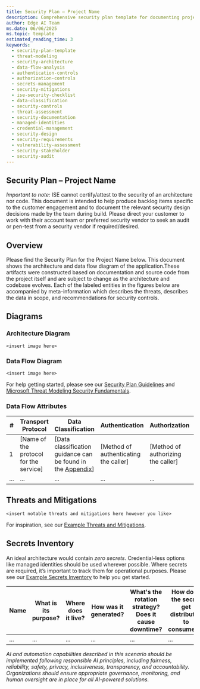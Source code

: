 ```yaml
---
title: Security Plan – Project Name
description: Comprehensive security plan template for documenting project security architecture, threat modeling, data flow analysis, authentication and authorization controls, secrets management inventory, and security mitigation strategies following ISE security development practices
author: Edge AI Team
ms.date: 06/06/2025
ms.topic: template
estimated_reading_time: 3
keywords:
  - security-plan-template
  - threat-modeling
  - security-architecture
  - data-flow-analysis
  - authentication-controls
  - authorization-controls
  - secrets-management
  - security-mitigations
  - ise-security-checklist
  - data-classification
  - security-controls
  - threat-assessment
  - security-documentation
  - managed-identities
  - credential-management
  - security-design
  - security-requirements
  - vulnerability-assessment
  - security-stakeholder
  - security-audit
---
```

<!-- ISE Security Checklist Items
Please remove this section before sharing security plan information with your customers.

Complete these tasks and share your progress throughout the engagement at [ISE SecDev Calculator](https://aka.ms/isesecdevcalc).  If guidance is needed on completing the SecureDev checklist items, please see [ISE SecDev Guidance](https://github.com/commercial-software-engineering/ISE-Security-Plan/blob/main/ISE%20Security%20Checklist%20Instructions.md).

- Regularly review security recommendations from Defender for Cloud throughout your engagement as your deploy your code. Remediate findings or create backlog items as appropriate.
- Identify and meet with the customer’s security stakeholder during the start, middle, and end of the engagement. Identify and prioritize security requirements, share progress, and hand off unfinished backlog items.
- Meet with an ISE security champion or a member of the Security Tech Domain to review the design for your solution.
- With the help of a champion or the Security TD, review and identify the elements in this security plan template that will be completed during the engagement. Deliver the completed components of this plan to the customer, ideally by committing it in markdown format to the customer's repo, so that they can integrate it into their threat model(s).
-->
## Security Plan – Project Name

*Important to note:* ISE cannot certify/attest to the security of an architecture nor code. This document is intended to help produce backlog items specific to the customer engagement and to document the relevant security design decisions made by the team during build.
Please direct your customer to work with their account team or preferred security vendor to seek an audit or pen-test from a security vendor if required/desired.

## Overview

Please find the Security Plan for the Project Name below. This document shows the architecture and data flow diagram of the application.These artifacts were constructed based on documentation and source code from the project itself and are subject to change as the architecture and codebase evolves.
Each of the labeled entities in the figures below are accompanied by meta-information which describes the threats, describes the data in scope, and recommendations for security controls.

## Diagrams

### Architecture Diagram

`<insert image here>`

### Data Flow Diagram

`<insert image here>`

For help getting started, please see our [Security Plan Guidelines](https://www.cwcwiki.com/wiki/Security_Plan_Guidelines) and [Microsoft Threat Modeling Security Fundamentals](https://learn.microsoft.com/training/paths/tm-threat-modeling-fundamentals/).

### Data Flow Attributes

| #   | Transport Protocol                     | Data Classification                                                                                                                                           | Authentication                        | Authorization                      | Notes              |
|-----|----------------------------------------|---------------------------------------------------------------------------------------------------------------------------------------------------------------|---------------------------------------|------------------------------------|--------------------|
| 1   | [Name of the protocol for the service] | [Data classification guidance can be found in the [Appendix](https://www.cwcwiki.com/wiki/Security_Plan_Guidelines#Microsoft_Data_Classification_Guidelines)] | [Method of authenticating the caller] | [Method of authorizing the caller] | [Additional Notes] |
| ... | ...                                    | ...                                                                                                                                                           | ...                                   | ...                                | ...                |

## Threats and Mitigations

`<insert notable threats and mitigations here however you like>`

For inspiration, see our [Example Threats and Mitigations](https://www.cwcwiki.com/wiki/Security_Plan_Guidelines#Example_Threats_and_Mitigations).

## Secrets Inventory

An ideal architecture would contain *zero secrets*. Credential-less options like managed identities should be used wherever possible. Where secrets are required, it’s important to track them for operational purposes. Please see our [Example Secrets Inventory](https://www.cwcwiki.com/wiki/Security_Plan_Guidelines#Example_Secrets_Inventory) to help you get started.

| Name | What is its purpose? | Where does it live? | How was it generated? | What's the rotation strategy? Does it cause downtime? | How does the secret get distributed to consumers? | What’s the secret’s lifespan? |
|------|----------------------|---------------------|-----------------------|-------------------------------------------------------|---------------------------------------------------|-------------------------------|
| ...  | ...                  | ...                 | ...                   | ...                                                   | ...                                               | ...                           |

*AI and automation capabilities described in this scenario should be implemented following responsible AI principles, including fairness, reliability, safety, privacy, inclusiveness, transparency, and accountability. Organizations should ensure appropriate governance, monitoring, and human oversight are in place for all AI-powered solutions.*
